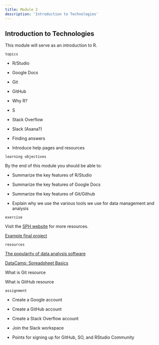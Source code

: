 ```yaml
---
title: Module 2
description: 'Introduction to Technologies'
---
```


## Introduction to Technologies

This module will serve as an introduction to R. 


`topics`

- R/Studio

- Google Docs

- Git

- GitHub

- Why R?

- S

- Stack Overflow

- Slack (Asana?)

- Finding answers

- Introduce help pages and resources


`learning objectives`

By the end of this module you should be able to:

- Summarize the key features of R/Studio

- Summarize the key features of Google Docs

- Summarize the key features of Git/Github

- Explain why we use the various tools we use for data management and analysis

`exercise`

Visit the [SPH website](https://sph.uth.edu/) for more resources.

[Example final project](https://sph.uth.edu/)


`resources`

[The popularity of data analysis software](http://r4stats.com/articles/popularity/)

[DataCamp: Spreadsheet Basics](https://www.datacamp.com/courses/spreadsheet-basics)

What is Git resource

What is GitHub resource

`assignment`

- Create a Google account

- Create a GitHub account

- Create a Stack Overflow account

- Join the Slack workspace

- Points for signing up for GitHub, SO, and RStudio Community

